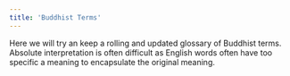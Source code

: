 ```yaml
---
title: 'Buddhist Terms'
---
```


Here we will try an keep a rolling and updated glossary of Buddhist terms. Absolute interpretation is often difficult as English words often have too specific a meaning to encapsulate the original meaning.
